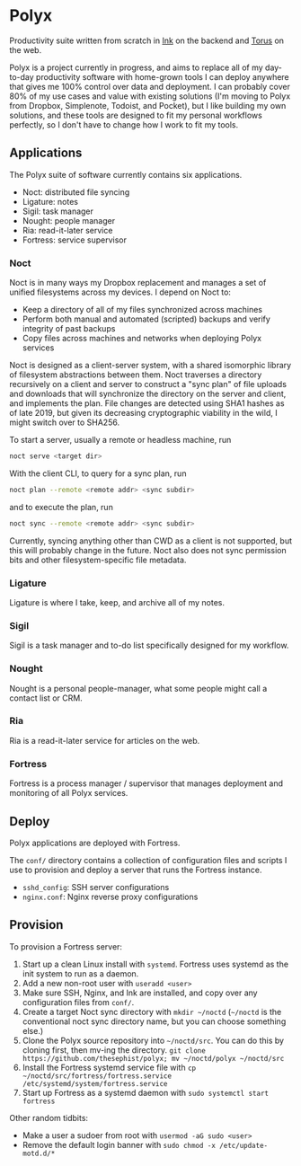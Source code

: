 # Polyx

Productivity suite written from scratch in [Ink](https://github.com/thesephist/ink) on the backend and [Torus](https://github.com/thesephist/torus) on the web.

Polyx is a project currently in progress, and aims to replace all of my day-to-day productivity software with home-grown tools I can deploy anywhere that gives me 100% control over data and deployment. I can probably cover 80% of my use cases and value with existing solutions (I'm moving to Polyx from Dropbox, Simplenote, Todoist, and Pocket), but I like building my own solutions, and these tools are designed to fit my personal workflows perfectly, so I don't have to change how I work to fit my tools.

## Applications

The Polyx suite of software currently contains six applications.

- Noct: distributed file syncing
- Ligature: notes
- Sigil: task manager
- Nought: people manager
- Ria: read-it-later service
- Fortress: service supervisor

### Noct

Noct is in many ways my Dropbox replacement and manages a set of unified filesystems across my devices. I depend on Noct to:

- Keep a directory of all of my files synchronized across machines
- Perform both manual and automated (scripted) backups and verify integrity of past backups
- Copy files across machines and networks when deploying Polyx services

Noct is designed as a client-server system, with a shared isomorphic library of filesystem abstractions between them. Noct traverses a directory recursively on a client and server to construct a "sync plan" of file uploads and downloads that will synchronize the directory on the server and client, and implements the plan. File changes are detected using SHA1 hashes as of late 2019, but given its decreasing cryptographic viability in the wild, I might switch over to SHA256.

To start a server, usually a remote or headless machine, run

```sh
noct serve <target dir>
```

With the client CLI, to query for a sync plan, run
```sh
noct plan --remote <remote addr> <sync subdir>
```
and to execute the plan, run
```sh
noct sync --remote <remote addr> <sync subdir>
```

Currently, syncing anything other than CWD as a client is not supported, but this will probably change in the future. Noct also does not sync permission bits and other filesystem-specific file metadata.

### Ligature

Ligature is where I take, keep, and archive all of my notes.

### Sigil

Sigil is a task manager and to-do list specifically designed for my workflow.

### Nought

Nought is a personal people-manager, what some people might call a contact list or CRM.

### Ria

Ria is a read-it-later service for articles on the web.

### Fortress

Fortress is a process manager / supervisor that manages deployment and monitoring of all Polyx services.

## Deploy

Polyx applications are deployed with Fortress.

The `conf/` directory contains a collection of configuration files and scripts I use to provision and deploy a server that runs the Fortress instance.

- `sshd_config`: SSH server configurations
- `nginx.conf`: Nginx reverse proxy configurations

## Provision

To provision a Fortress server:

1. Start up a clean Linux install with `systemd`. Fortress uses systemd as the init system to run as a daemon.
2. Add a new non-root user with `useradd <user>`
3. Make sure SSH, Nginx, and Ink are installed, and copy over any configuration files from `conf/`.
4. Create a target Noct sync directory with `mkdir ~/noctd` (`~/noctd` is the conventional noct sync directory name, but you can choose something else.)
5. Clone the Polyx source repository into `~/noctd/src`. You can do this by cloning first, then mv-ing the directory. `git clone https://github.com/thesephist/polyx; mv ~/noctd/polyx ~/noctd/src`
6. Install the Fortress systemd service file with `cp ~/noctd/src/fortress/fortress.service /etc/systemd/system/fortress.service`
7. Start up Fortress as a systemd daemon with `sudo systemctl start fortress`

Other random tidbits:

- Make a user a sudoer from root with `usermod -aG sudo <user>`
- Remove the default login banner with `sudo chmod -x /etc/update-motd.d/*`
